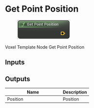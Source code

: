 # Get Point Position

<div align="left" data-full-width="false">

<figure><img src="../../../api/Point/Get_Point_Position.png" alt=""><figcaption></figcaption></figure>

</div>

Voxel Template Node Get Point Position

## Inputs

## Outputs

<table><thead><tr><th width="170">Name</th><th>Description</th></tr></thead><tbody><tr><td>Position</td><td>Position</td></tr></tbody></table>
